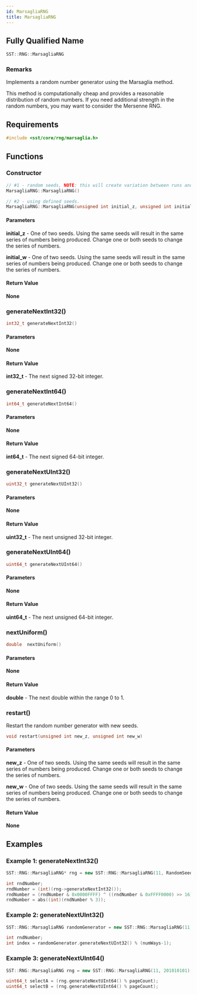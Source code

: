 ```yaml
---
id: MarsagliaRNG
title: MarsagliaRNG
---
```

## Fully Qualified Name
```cpp
SST::RNG::MarsagliaRNG
```

### Remarks
Implements a random number generator using the Marsaglia method.

This method is computationally cheap and provides a reasonable distribution of random numbers. If you need additional strength in the random numbers, you may want to consider the Mersenne RNG.

## Requirements

```cpp
#include <sst/core/rng/marsaglia.h>
```

## Functions

### Constructor
```cpp
// #1 - random seeds, NOTE: this will create variation between runs and between platforms.
MarsagliaRNG::MarsagliaRNG()

// #2 - using defined seeds.
MarsagliaRNG::MarsagliaRNG(unsigned int initial_z, unsigned int initial_w )
```

#### Parameters

**initial_z** - One of two seeds. Using the same seeds will result in the same series of numbers being produced. Change one or both seeds to change the series of numbers.

**initial_w** - One of two seeds. Using the same seeds will result in the same series of numbers being produced. Change one or both seeds to change the series of numbers.

#### Return Value

**None**

### generateNextInt32()
```cpp
int32_t generateNextInt32()
```

#### Parameters

**None**

#### Return Value

**int32_t** - The next signed 32-bit integer.


### generateNextInt64()
```cpp
int64_t generateNextInt64()
```

#### Parameters

**None**

#### Return Value

**int64_t** - The next signed 64-bit integer.

### generateNextUInt32()
```cpp
uint32_t generateNextUInt32()
```

#### Parameters

**None**

#### Return Value

**uint32_t** - The next unsigned 32-bit integer.

### generateNextUInt64()
```cpp
uint64_t generateNextUInt64()
```

#### Parameters

**None**

#### Return Value

**uint64_t** - The next unsigned 64-bit integer.

### nextUniform()
```cpp
double  nextUniform()
```

#### Parameters

**None**

#### Return Value

**double** - The next double within the range 0 to 1.

### restart()
Restart the random number generator with new seeds.
```cpp
void restart(unsigned int new_z, unsigned int new_w)
```

#### Parameters

**new_z** - One of two seeds. Using the same seeds will result in the same series of numbers being produced. Change one or both seeds to change the series of numbers.

**new_w** - One of two seeds. Using the same seeds will result in the same series of numbers being produced. Change one or both seeds to change the series of numbers.


#### Return Value

**None**

## Examples

### Example 1: generateNextInt32()
```cpp
SST::RNG::MarsagliaRNG* rng = new SST::RNG::MarsagliaRNG(11, RandomSeed);

int rndNumber;
rndNumber = (int)(rng->generateNextInt32());
rndNumber = (rndNumber & 0x0000FFFF) ^ ((rndNumber & 0xFFFF0000) >> 16);
rndNumber = abs((int)(rndNumber % 3));

```

### Example 2: generateNextUInt32()
```cpp
SST::RNG::MarsagliaRNG randomGenerator = new SST::RNG::MarsagliaRNG(11, RandomSeed);

int rndNumber;
int index = randomGenerator.generateNextUInt32() % (numWays-1);
```

### Example 3: generateNextUInt64()
```cpp
SST::RNG::MarsagliaRNG rng = new SST::RNG::MarsagliaRNG(11, 201010101);

uint64_t selectA = (rng.generateNextUInt64() % pageCount);
uint64_t selectB = (rng.generateNextUInt64() % pageCount);
```

